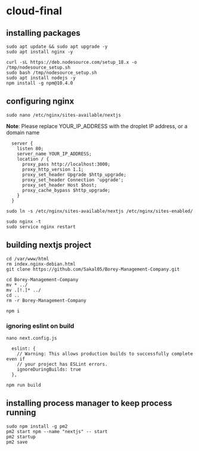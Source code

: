 # cloud-final

## installing packages

```
sudo apt update && sudo apt upgrade -y
sudo apt install nginx -y
```

```
curl -sL https://deb.nodesource.com/setup_18.x -o /tmp/nodesource_setup.sh
sudo bash /tmp/nodesource_setup.sh
sudo apt install nodejs -y
npm install -g npm@10.4.0
```

## configuring nginx
`sudo nano /etc/nginx/sites-available/nextjs`

**Note**: Please replace YOUR_IP_ADDRESS with the droplet IP address, or a domain name
```
  server {
    listen 80;
    server_name YOUR_IP_ADDRESS;
    location / {
      proxy_pass http://localhost:3000;
      proxy_http_version 1.1;
      proxy_set_header Upgrade $http_upgrade;
      proxy_set_header Connection 'upgrade';
      proxy_set_header Host $host;
      proxy_cache_bypass $http_upgrade;
    }
  }
```

`sudo ln -s /etc/nginx/sites-available/nextjs /etc/nginx/sites-enabled/`

```
sudo nginx -t
sudo service nginx restart
```

## building nextjs project
```
cd /var/www/html
rm index.nginx-debian.html
git clone https://github.com/Sakal05/Borey-Management-Company.git

cd Borey-Management-Company
mv * ../
mv .[!.]* ../ 
cd ..
rm -r Borey-Management-Company

npm i
```

### ignoring eslint on build
`nano next.config.js`

```
  eslint: {
    // Warning: This allows production builds to successfully complete even if
    // your project has ESLint errors.
    ignoreDuringBuilds: true
  },
```

`npm run build`

## installing process manager to keep process running

```
sudo npm install -g pm2
pm2 start npm --name "nextjs" -- start
pm2 startup
pm2 save
```
